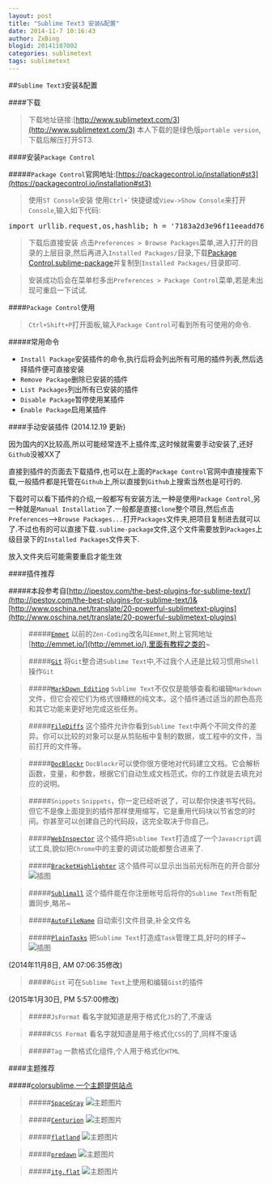 ```yaml
---
layout: post
title: "Sublime Text3 安装&配置"
date: 2014-11-7 10:16:43
author: ZxBing
blogid: 20141107002
categories: sublimetext
tags: sublimetext
---
```


##`Sublime Text3`安装&配置

####下载
>下载地址链接:[http://www.sublimetext.com/3](http://www.sublimetext.com/3)
>本人下载的是绿色版`portable version`,下载后解压打开ST3.

####安装`Package Control`

#####`Package Control`官网地址:[https://packagecontrol.io/installation#st3](https://packagecontrol.io/installation#st3)

>使用`ST Console`安装
>使用`` Ctrl+` ``快捷键或`View->Show Console`来打开`Console`,输入如下代码:


<pre class="prettyprint linenums Lang-python">
import urllib.request,os,hashlib; h = '7183a2d3e96f11eeadd761d777e62404' + 'e330c659d4bb41d3bdf022e94cab3cd0'; pf = 'Package Control.sublime-package'; ipp = sublime.installed_packages_path(); urllib.request.install_opener( urllib.request.build_opener( urllib.request.ProxyHandler()) ); by = urllib.request.urlopen( 'http://packagecontrol.io/' + pf.replace(' ', '%20')).read(); dh = hashlib.sha256(by).hexdigest(); print('Error validating download (got %s instead of %s), please try manual install' % (dh, h)) if dh != h else open(os.path.join( ipp, pf), 'wb' ).write(by)
</pre>

>下载后直接安装
>点击`Preferences > Browse Packages`菜单,进入打开的目录的上层目录,然后再进入`Installed Packages/`目录,下载[Package Control.sublime-package](https://packagecontrol.io/Package%20Control.sublime-package)并复制到`Installed Packages/`目录即可.

>安装成功后会在菜单栏多出`Preferences > Package Control`菜单,若是未出现可重启一下试试.

####`Package Control`使用

>`Ctrl+Shift+P`打开面板,输入`Package Control`可看到所有可使用的命令.

#####常用命令
*  `Install Package`安装插件的命令,执行后将会列出所有可用的插件列表,然后选择插件便可直接安装
*  `Remove Package`删除已安装的插件
*  `List Packages`列出所有已安装的插件
*  `Disable Package`暂停使用某插件
*  `Enable Package`启用某插件

####手动安装插件
(2014.12.19 更新)

因为国内的X比较高,所以可能经常连不上插件库,这时候就需要手动安装了,还好`Github`没被XX了

直接到插件的页面去下载插件,也可以在上面的`Package Control`官网中直接搜索下载,一般插件都是托管在`Github`上,所以直接到`Github`上搜索当然也是可行的.

下载时可以看下插件的介绍,一般都写有安装方法,一种是使用`Package Control`,另一种就是`Manual Installation`了.一般都是直接`clone`整个项目,然后点击`Preferences`-->`Browse Packages...`打开`Packages`文件夹,把项目复制进去就可以了.不过也有的可以直接下载`.sublime-package`文件,这个文件需要放到`Packages`上级目录下的`Installed Packages`文件夹下.

放入文件夹后可能需要重启才能生效

####插件推荐

#####本段参考自[http://ipestov.com/the-best-plugins-for-sublime-text/](http://ipestov.com/the-best-plugins-for-sublime-text/)&[http://www.oschina.net/translate/20-powerful-sublimetext-plugins](http://www.oschina.net/translate/20-powerful-sublimetext-plugins)

>#####[`Emmet`](http://emmet.io/)
>以前的`Zen-Coding`改名叫`Emmet`,附上官网地址[http://emmet.io/](http://emmet.io/),里面有教程之类的~

>#####[`Git`](https://github.com/kemayo/sublime-text-git)
>将`Git`整合进`Sublime Text`中,不过我个人还是比较习惯用`Shell`操作`Git`

>#####[`MarkDown Editing`](https://github.com/SublimeText-Markdown/MarkdownEditing)
>`Sublime Text`不仅仅是能够查看和编辑`Markdown`文件，但它会视它们为格式很糟糕的纯文本。这个插件通过适当的颜色高亮和其它功能来更好地完成这些任务。

>#####[`FileDiffs`](https://github.com/colinta/SublimeFileDiffs)
>这个插件允许你看到`Sublime Text`中两个不同文件的差异。你可以比较的对象可以是从剪贴板中复制的数据，或工程中的文件，当前打开的文件等。

>#####[`DocBlockr`](https://github.com/spadgos/sublime-jsdocs)
>`DocBlockr`可以使你很方便地对代码建立文档。它会解析函数，变量，和参数，根据它们自动生成文档范式，你的工作就是去填充对应的说明。

>#####`Snippets`
>`Snippets`，你一定已经听说了，可以帮你快速书写代码。但它不是像上面提到的插件那样使用缩写，它是重用代码块以节省您的时间。你甚至可以创建自己的代码段，这完全取决于你自己。

>#####[`WebInspector`](https://github.com/sokolovstas/SublimeWebInspector)
>这个插件把`Sublime Text`打造成了一个`Javascript`调试工具,貌似把`Chrome`中的主要的调试功能都整合进来了.

>#####[`BracketHighlighter`](https://sublime.wbond.net/packages/BracketHighlighter)
>这个插件可以显示出当前光标所在的开合部分
>![插图](http://zxspace.qiniudn.com/blog/2014-11-7-img-0.jpg)

>#####[`Sublimall`](https://sublimall.org/)
>这个插件能在你注册帐号后将你的`Sublime Text`所有配置同步,略吊~

>#####[`AutoFileName`](https://github.com/BoundInCode/AutoFileName)
>自动索引文件目录,补全文件名

>#####[`PlainTasks`](https://github.com/aziz/PlainTasks)
>把`Sublime Text`打造成`Task`管理工具,好叼的样子~
>![插图](http://zxspace.qiniudn.com/blog/2014-11-7-img-1.jpg)

(2014年11月8日, AM 07:06:35修改)

>#####`Gist`
>可在`Sublime Text`上使用和编辑`Gist`的插件

(2015年1月30日, PM 5:57:00修改)

>#####`JsFormat`
>看名字就知道是用于格式化`JS`的了,不废话

>#####`CSS Format`
>看名字就知道是用于格式化`CSS`的了,同样不废话

>#####`Tag`
>一款格式化组件,个人用于格式化`HTML`




####主题推荐

#####[colorsublime,一个主题提供站点](http://colorsublime.com/)

>#####[`SpaceGray`](http://kkga.github.io/spacegray/)
>![主题图片](http://zxspace.qiniudn.com/blog/2014-11-7-img-2.jpg)

>#####[`Centurion`](https://github.com/allanhortle/Centurion)
>![主题图片](http://zxspace.qiniudn.com/blog/2014-11-7-img-3.jpg)

>#####[`flatland`](https://github.com/thinkpixellab/flatland)
>![主题图片](http://zxspace.qiniudn.com/blog/2014-11-7-img-4.jpg)

>#####[`predawn`](https://github.com/jamiewilson/predawn)
>![主题图片](http://zxspace.qiniudn.com/blog/2014-11-7-img-5.jpg)

>#####[`itg.​flat`](https://sublime.wbond.net/packages/Theme%20-%20itg.flat)
>![主题图片](http://zxspace.qiniudn.com/blog/2014-11-7-img-6.jpg)









